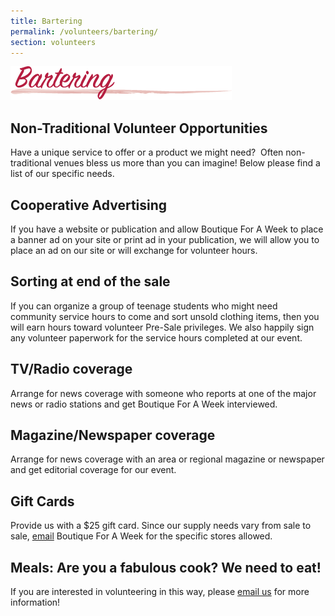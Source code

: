 ```yaml
---
title: Bartering
permalink: /volunteers/bartering/
section: volunteers
---
```


![Volunteer Opportunities](/img/bartering.png)

## Non-Traditional Volunteer Opportunities

Have a unique service to offer or a product we might need? &nbsp;Often non-traditional venues bless us more than you can imagine! Below please find a list of our specific needs.

## Cooperative Advertising

If you have a website or publication and allow Boutique For A Week to place a banner ad on your site or print ad in your publication, we will allow you to place an ad on our site or will exchange for volunteer hours.

## Sorting at end of the sale

If you can organize a group of teenage students who might need community service hours to come and sort unsold clothing items, then you will earn hours toward volunteer Pre-Sale privileges. We also happily sign any volunteer paperwork for the service hours completed at our event.

## TV/Radio coverage

Arrange for news coverage with someone who reports at one of the major news or radio stations and get Boutique For A Week interviewed.

## Magazine/Newspaper coverage

Arrange for news coverage with an area or regional magazine or newspaper and get editorial coverage for our event.

## Gift Cards

Provide us with a $25 gift card. Since our supply needs vary from sale to sale, <a href="mailto:Kristen@BoutiqueForAWeek.net">email</a> Boutique For A Week&nbsp;for the specific stores allowed.

## Meals: Are you a fabulous cook? We need to eat!

If you are interested in volunteering in this way, please <a href="mailto:Kristen@BoutiqueForAWeek.net">email us</a> for more information!
